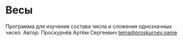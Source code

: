 # Весы
Программа для изучения состава числа и сложения однозначных чисел.
Автор:
Проскурнёв Артём Сергеевич tema@proskurnev.name
